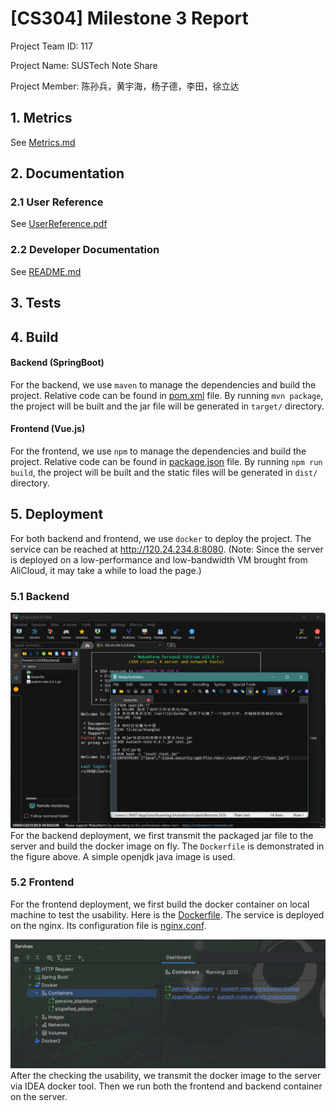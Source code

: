 # [CS304] Milestone 3 Report

Project Team ID: 117

Project Name: SUSTech Note Share

Project Member: 陈孙兵，黄宇海，杨子德，李田，徐立达

## 1. Metrics

See [Metrics.md](Metrics.md)

## 2. Documentation

### 2.1 User Reference
See [UserReference.pdf](UserReference.pdf)
### 2.2 Developer Documentation
See [README.md](README.md)

## 3. Tests


## 4. Build
#### Backend (SpringBoot)
For the backend, we use `maven` to manage the dependencies and build the project.
Relative code can be found in [pom.xml](back-end/pom.xml) file.
By running `mvn package`, the project will be built and the jar file will be generated in `target/` directory.

#### Frontend (Vue.js)
For the frontend, we use `npm` to manage the dependencies and build the project.
Relative code can be found in [package.json](front-end/package.json) file.
By running `npm run build`, the project will be built and the static files will be generated in `dist/` directory.

## 5. Deployment
For both backend and frontend, we use `docker` to deploy the project.
The service can be reached at http://120.24.234.8:8080.
(Note: Since the server is deployed on a low-performance and low-bandwidth VM brought from AliCloud, it may take a while to load the page.)
### 5.1 Backend
![img.png](markdown-resources/milestone3/backend_docker.png)
For the backend deployment, we first transmit the packaged jar file
to the server and build the docker image on fly. The `Dockerfile`
is demonstrated in the figure above. A simple openjdk java image is used.
### 5.2 Frontend
For the frontend deployment, we first build the docker container on local machine
to test the usability. Here is the [Dockerfile](front-end/Dockerfile).
The service is deployed on the nginx. Its configuration file is [nginx.conf](front-end/default.conf).

![img.png](markdown-resources/milestone3/docker_deployment.png)
After the checking the usability, we transmit the docker image to the server
via IDEA docker tool. Then we run both the frontend and backend container on the server.